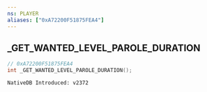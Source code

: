 ```yaml
---
ns: PLAYER
aliases: ["0xA72200F51875FEA4"]
---
```

## _GET_WANTED_LEVEL_PAROLE_DURATION

```c
// 0xA72200F51875FEA4
int _GET_WANTED_LEVEL_PAROLE_DURATION();
```

```
NativeDB Introduced: v2372
```

